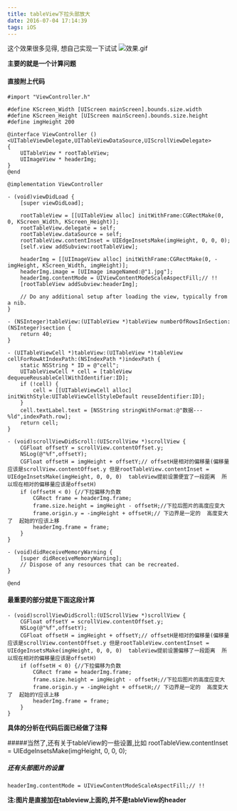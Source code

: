 ```yaml
---
title: tableView下拉头部放大
date: 2016-07-04 17:14:39
tags: iOS
---
```


这个效果很多见得, 想自己实现一下试试
![效果.gif](http://upload-images.jianshu.io/upload_images/1491333-550260b530e5b44b.gif?imageMogr2/auto-orient/strip)


**主要的就是一个计算问题**

#### 直接附上代码
	#import "ViewController.h"
	
	#define KScreen_Width [UIScreen mainScreen].bounds.size.width
	#define KScreen_Height [UIScreen mainScreen].bounds.size.height
	#define imgHeight 200
	
	@interface ViewController ()<UITableViewDelegate,UITableViewDataSource,UIScrollViewDelegate>
	{
	    UITableView * rootTableView;
	    UIImageView * headerImg;
	}
	@end
	
	@implementation ViewController
	
	- (void)viewDidLoad {
	    [super viewDidLoad];
	    	    
	    rootTableView = [[UITableView alloc] initWithFrame:CGRectMake(0, 0, KScreen_Width, KScreen_Height)];
	    rootTableView.delegate = self;
	    rootTableView.dataSource = self;
	    rootTableView.contentInset = UIEdgeInsetsMake(imgHeight, 0, 0, 0);
	    [self.view addSubview:rootTableView];
	    
	    headerImg = [[UIImageView alloc] initWithFrame:CGRectMake(0, -imgHeight, KScreen_Width, imgHeight)];
	    headerImg.image = [UIImage imageNamed:@"1.jpg"];
	    headerImg.contentMode = UIViewContentModeScaleAspectFill;// !!
	    [rootTableView addSubview:headerImg];
	    
	    // Do any additional setup after loading the view, typically from a nib.
	}
	
	- (NSInteger)tableView:(UITableView *)tableView numberOfRowsInSection:(NSInteger)section {
	    return 40;
	}
	
	- (UITableViewCell *)tableView:(UITableView *)tableView cellForRowAtIndexPath:(NSIndexPath *)indexPath {
	    static NSString * ID = @"cell";
	    UITableViewCell * cell = [tableView dequeueReusableCellWithIdentifier:ID];
	    if (!cell) {
	        cell = [[UITableViewCell alloc] initWithStyle:UITableViewCellStyleDefault reuseIdentifier:ID];
	    }
	    cell.textLabel.text = [NSString stringWithFormat:@"数据---%ld",indexPath.row];
	    return cell;
	}
		
	- (void)scrollViewDidScroll:(UIScrollView *)scrollView {
	    CGFloat offsetY = scrollView.contentOffset.y;
	    NSLog(@"%f",offsetY);
	    CGFloat offsetH = imgHeight + offsetY;// offsetH是相对的偏移量(偏移量应该是scrollView.contentOffset.y 但是rootTableView.contentInset = UIEdgeInsetsMake(imgHeight, 0, 0, 0)  tableView提前设置便宜了一段距离  所以现在相对的偏移量应该是offsetH)
	    if (offsetH < 0) {//下拉偏移为负数
	        CGRect frame = headerImg.frame;
	        frame.size.height = imgHeight - offsetH;//下拉后图片的高度应变大
	        frame.origin.y = -imgHeight + offsetH;// 下边界是一定的  高度变大了  起始的Y应该上移
	        headerImg.frame = frame;
	    }
	}
	
	- (void)didReceiveMemoryWarning {
	    [super didReceiveMemoryWarning];
	    // Dispose of any resources that can be recreated.
	}
	
	@end



#### 最重要的部分就是下面这段计算
	- (void)scrollViewDidScroll:(UIScrollView *)scrollView {
	    CGFloat offsetY = scrollView.contentOffset.y;
	    NSLog(@"%f",offsetY);
	    CGFloat offsetH = imgHeight + offsetY;// offsetH是相对的偏移量(偏移量应该是scrollView.contentOffset.y 但是rootTableView.contentInset = UIEdgeInsetsMake(imgHeight, 0, 0, 0)  tableView提前设置偏移了一段距离  所以现在相对的偏移量应该是offsetH)
	    if (offsetH < 0) {//下拉偏移为负数
	        CGRect frame = headerImg.frame;
	        frame.size.height = imgHeight - offsetH;//下拉后图片的高度应变大
	        frame.origin.y = -imgHeight + offsetH;// 下边界是一定的  高度变大了  起始的Y应该上移
	        headerImg.frame = frame;
	    }
	}
**具体的分析在代码后面已经做了注释**

#####当然了,还有关于tableView的一些设置,比如
	rootTableView.contentInset = UIEdgeInsetsMake(imgHeight, 0, 0, 0);

##### 还有头部图片的设置
	headerImg.contentMode = UIViewContentModeScaleAspectFill;// !!

**注:图片是直接加在tableview上面的,并不是tableView的header**

